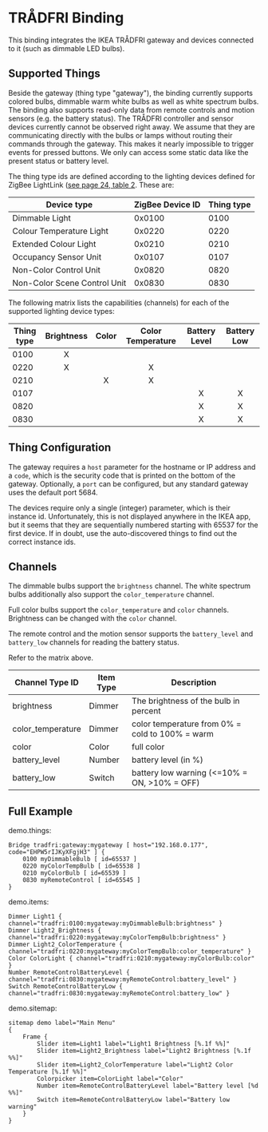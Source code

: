 # TRÅDFRI Binding

This binding integrates the IKEA TRÅDFRI gateway and devices connected to it (such as dimmable LED bulbs).

## Supported Things

Beside the gateway (thing type "gateway"), the binding currently supports colored bulbs, dimmable warm white bulbs as well as white spectrum bulbs.
The binding also supports read-only data from remote controls and motion sensors (e.g. the battery status).
The TRÅDFRI controller and sensor devices currently cannot be observed right away.
We assume that they are communicating directly with the bulbs or lamps without routing their commands through the gateway.
This makes it nearly impossible to trigger events for pressed buttons.
We only can access some static data like the present status or battery level. 

The thing type ids are defined according to the lighting devices defined for ZigBee LightLink ([see page 24, table 2](https://www.nxp.com/documents/user_manual/JN-UG-3091.pdf).
These are:

| Device type                     | ZigBee Device ID | Thing type |
|---------------------------------|------------------|------------|
| Dimmable Light                  | 0x0100           | 0100       |
| Colour Temperature Light        | 0x0220           | 0220       |
| Extended Colour Light           | 0x0210           | 0210       |
| Occupancy Sensor Unit           | 0x0107           | 0107       |
| Non-Color Control Unit          | 0x0820           | 0820       |
| Non-Color Scene Control Unit    | 0x0830           | 0830       |

The following matrix lists the capabilities (channels) for each of the supported lighting device types:

| Thing type  | Brightness | Color | Color Temperature | Battery Level | Battery Low |
|-------------|:----------:|:-----:|:-----------------:|:-------------:|:-----------:|
|  0100       |     X      |       |                   |               |             |
|  0220       |     X      |       |         X         |               |             |
|  0210       |            |   X   |         X         |               |             |
|  0107       |            |       |                   |       X       |      X      |
|  0820       |            |       |                   |       X       |      X      |
|  0830       |            |       |                   |       X       |      X      |

## Thing Configuration

The gateway requires a `host` parameter for the hostname or IP address and a `code`, which is the security code that is printed on the bottom of the gateway. Optionally, a `port` can be configured, but any standard gateway uses the default port 5684.

The devices require only a single (integer) parameter, which is their instance id. Unfortunately, this is not displayed anywhere in the IKEA app, but it seems that they are sequentially numbered starting with 65537 for the first device. If in doubt, use the auto-discovered things to find out the correct instance ids.

## Channels

The dimmable bulbs support the `brightness` channel.
The white spectrum bulbs additionally also support the `color_temperature` channel. 

Full color bulbs support the `color_temperature` and `color` channels.
Brightness can be changed with the `color` channel.

The remote control and the motion sensor supports the `battery_level` and `battery_low` channels for reading the battery status.

Refer to the matrix above.

| Channel Type ID   | Item Type | Description                                      |
|-------------------|-----------|--------------------------------------------------|
| brightness        | Dimmer    | The brightness of the bulb in percent            |
| color_temperature | Dimmer    | color temperature from 0% = cold to 100% = warm  |
| color             | Color     | full color                                       |
| battery_level     | Number    | battery level (in %)                             |
| battery_low       | Switch    | battery low warning (<=10% = ON, >10% = OFF)     |

## Full Example

demo.things:

```
Bridge tradfri:gateway:mygateway [ host="192.168.0.177", code="EHPW5rIJKyXFgjH3" ] {
    0100 myDimmableBulb [ id=65537 ]    
    0220 myColorTempBulb [ id=65538 ]
    0210 myColorBulb [ id=65539 ]
    0830 myRemoteControl [ id=65545 ]
}
```

demo.items:

```
Dimmer Light1 { channel="tradfri:0100:mygateway:myDimmableBulb:brightness" }
Dimmer Light2_Brightness { channel="tradfri:0220:mygateway:myColorTempBulb:brightness" }
Dimmer Light2_ColorTemperature { channel="tradfri:0220:mygateway:myColorTempBulb:color_temperature" }
Color ColorLight { channel="tradfri:0210:mygateway:myColorBulb:color" }
Number RemoteControlBatteryLevel { channel="tradfri:0830:mygateway:myRemoteControl:battery_level" } 
Switch RemoteControlBatteryLow { channel="tradfri:0830:mygateway:myRemoteControl:battery_low" }
```

demo.sitemap:

```
sitemap demo label="Main Menu"
{
    Frame {
        Slider item=Light1 label="Light1 Brightness [%.1f %%]"
        Slider item=Light2_Brightness label="Light2 Brightness [%.1f %%]"
        Slider item=Light2_ColorTemperature label="Light2 Color Temperature [%.1f %%]"
        Colorpicker item=ColorLight label="Color"
        Number item=RemoteControlBatteryLevel label="Battery level [%d %%]"
        Switch item=RemoteControlBatteryLow label="Battery low warning"
    }
}
```
